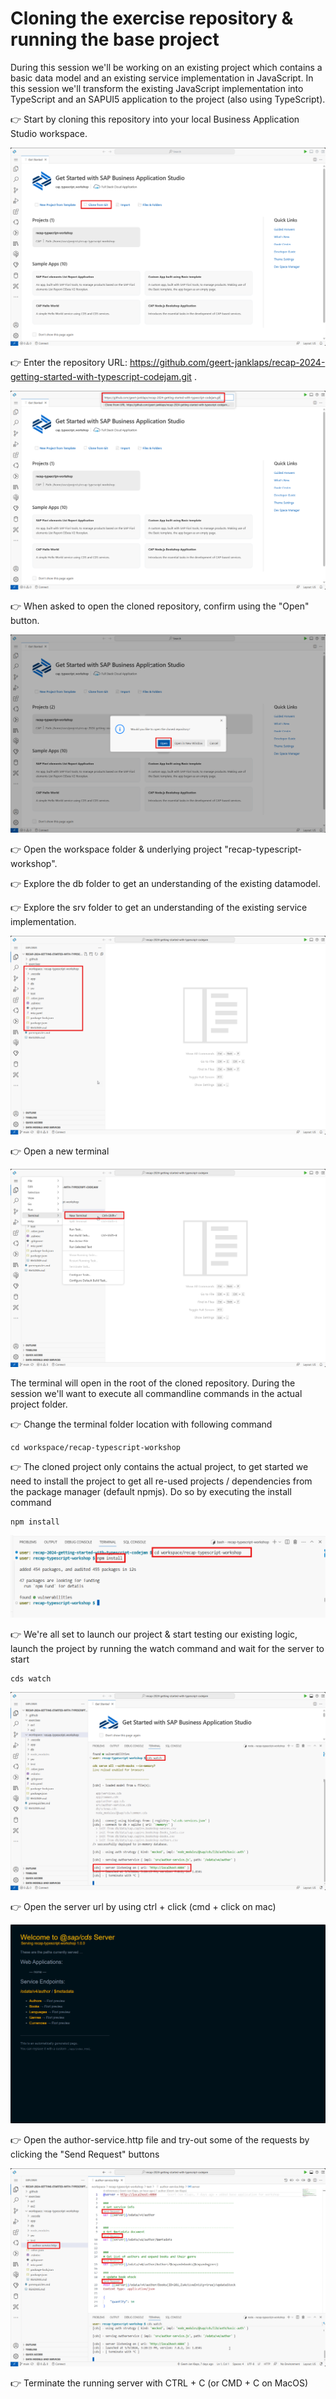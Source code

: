 # Cloning the exercise repository & running the base project

During this session we'll be working on an existing project which contains a basic data model and an existing service implementation in JavaScript. In this session we'll transform the existing JavaScript implementation into TypeScript and an SAPUI5 application to the project (also using TypeScript).

👉 Start by cloning this repository into your local Business Application Studio workspace.

![SAP BAS - Clone from Git](images/1.png)

👉 Enter the repository URL: https://github.com/geert-janklaps/recap-2024-getting-started-with-typescript-codejam.git .

![SAP BAS - Open cloned repository](images/2.png)

👉 When asked to open the cloned repository, confirm using the "Open" button. 

![SAP BAS - Open project folder](images/3.png)

👉 Open the workspace folder & underlying project "recap-typescript-workshop".
    
👉 Explore the db folder to get an understanding of the existing datamodel.

👉 Explore the srv folder to get an understanding of the existing service implementation.

![SAP BAS - Open new terminal](images/4.png)

👉 Open a new terminal

![SAP BAS - Installing the project](images/5.png)

The terminal will open in the root of the cloned repository. During the session we'll want to execute all commandline commands in the actual project folder. 

👉 Change the terminal folder location with following command

    cd workspace/recap-typescript-workshop

👉 The cloned project only contains the actual project, to get started we need to install the project to get all re-used projects / dependencies from the package manager (default npmjs). Do so by executing the install command

    npm install

![SAP BAS - Launch server](images/6.png)

👉  We're all set to launch our project & start testing our existing logic, launch the project by running the watch command and wait for the server to start

    cds watch

![SAP BAS - Open server url](images/7.png)

👉  Open the server url by using ctrl + click (cmd + click on mac)

![SAP BAS - Testing the service](images/8.png)

👉  Open the author-service.http file and try-out some of the requests by clicking the "Send Request" buttons

![SAP BAS - Testing the service](images/9.png)

👉  Terminate the running server with CTRL + C (or CMD + C on MacOS)
